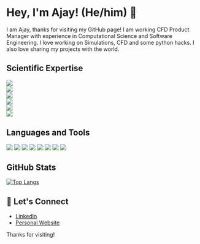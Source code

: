 # Hey, I'm Ajay! (He/him)  👋

I am Ajay, thanks for visiting my GitHub page! I am working CFD Product Manager with experience in Computational Science and Software Engineering.
I love working on Simulations, CFD and some python hacks. I also love sharing my projects with the world.

<!--- expertise --->
## Scientific Expertise

![](https://img.shields.io/badge/Computational%20Fluid-Dynamics-blue)    
![](https://img.shields.io/badge/Numerical-Simulations-blue)    
![](https://img.shields.io/badge/Finite%20Element-Methods-blue)     
![](https://img.shields.io/badge/Finite%20Volume-Methods-blue)    
![](https://img.shields.io/badge/Higher--Order-Methods-blue)     
![](https://img.shields.io/badge/Adaptive-Meshing-blue)     
 
<!---- skills ---->
## Languages and Tools

![](https://img.shields.io/badge/Linux-blue) ![](https://img.shields.io/badge/Bash-blue) ![](https://img.shields.io/badge/C++-blue)
![](https://img.shields.io/badge/Python-blue) ![](https://img.shields.io/badge/Git-blue) ![](https://img.shields.io/badge/HTML-blue) ![](https://img.shields.io/badge/Javascript-blue) ![](https://img.shields.io/badge/MPI-blue) 

<!--- some stats --->
## GitHub Stats

[![Top Langs](https://github-readme-stats.vercel.app/api/top-langs/?username=armandyam&langs_count=10&layout=compact&count_private=true&show_icons=true&theme=radical&include_all_commits=true)](https://github.com/anuraghazra/github-readme-stats)

## 💬 Let's Connect
- [LinkedIn](https://www.linkedin.com/in/ajaymandyam/)
- [Personal Website](www.armandyam.github.io)

Thanks for visiting!

